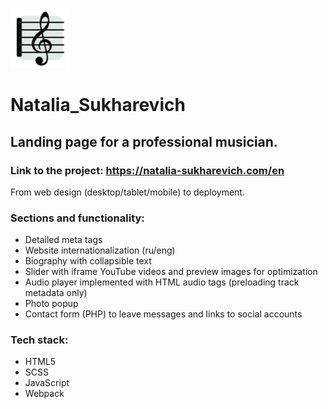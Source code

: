 ![alt text](https://github.com/kglidiya/Natalia_Sukharevich/blob/main/src/images/ficons/android-icon-96x96.png)

# Natalia_Sukharevich

## Landing page for a professional musician.

### Link to the project: https://natalia-sukharevich.com/en

From web design (desktop/tablet/mobile) to deployment.
 
### Sections and functionality:
- Detailed meta tags
-	Website internationalization (ru/eng)
-	Biography with collapsible text
-	Slider with iframe YouTube videos and preview images for optimization
-	Audio player implemented with HTML audio tags (preloading track metadata only)
-	Photo popup
-	Contact form (PHP) to leave messages and links to social accounts


### Tech stack:
-	HTML5
-	SCSS
-	JavaScript
-	Webpack
 


